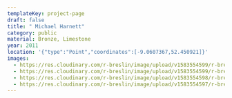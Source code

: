 ```yaml
---
templateKey: project-page
draft: false
title: " Michael Harnett"
category: public
material: Bronze, Limestone
year: 2011
location: '{"type":"Point","coordinates":[-9.0607367,52.450921]}'
images:
  - https://res.cloudinary.com/r-breslin/image/upload/v1583554599/r-breslin-cloudinary/WORK/PUBLIC/michael-hartnett/michael-hartnett_michael-hartnett-01_eaxenv.jpg
  - https://res.cloudinary.com/r-breslin/image/upload/v1583554599/r-breslin-cloudinary/WORK/PUBLIC/michael-hartnett/michael-hartnett_michael-hartnett-04_cqzacw.jpg
  - https://res.cloudinary.com/r-breslin/image/upload/v1583554598/r-breslin-cloudinary/WORK/PUBLIC/michael-hartnett/michael-hartnett_michael-hartnett-03_qm7c2s.jpg
  - https://res.cloudinary.com/r-breslin/image/upload/v1583554597/r-breslin-cloudinary/WORK/PUBLIC/michael-hartnett/michael-hartnett_michael-hartnett-02_ye8xve.jpg
---
```

